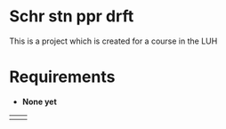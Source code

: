 # Schr stn ppr drft
This is a project which is created for a course in the LUH

# Requirements

- **None yet**


|  |  |
| ------ | ------ |
|  | |

